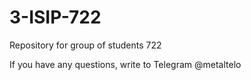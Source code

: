 # 3-ISIP-722
Repository for group of students 722

If you have any questions, write to Telegram @metaltelo
